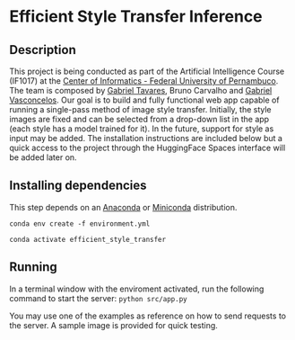 # Efficient Style Transfer Inference

## Description

This project is being conducted as part of the Artificial Intelligence Course (IF1017) at the [Center of Informatics - Federal University of Pernambuco](https://portal.cin.ufpe.br/). The team is composed by [Gabriel Tavares](https://github.com/booleangabs), Bruno Carvalho and [Gabriel Vasconcelos](https://github.com/GabrielVasconcel). Our goal is to build and fully functional web app capable of running a single-pass method of image style transfer. Initially, the style images are fixed and can be selected from a drop-down list in the app (each style has a model trained for it). In the future, support for style as input may be added. The installation instructions are included below but a quick access to the project through the HuggingFace Spaces interface will be added later on.

## Installing dependencies
This step depends on an [Anaconda](https://www.anaconda.com/download) or [Miniconda](/docs/getting-started/miniconda/main) distribution.

`conda env create -f environment.yml`

`conda activate efficient_style_transfer`

## Running

In a terminal window with the enviroment activated, run the following command to start the server:
`python src/app.py`

You may use one of the examples as reference on how to send requests to the server. A sample image is provided for quick testing.
